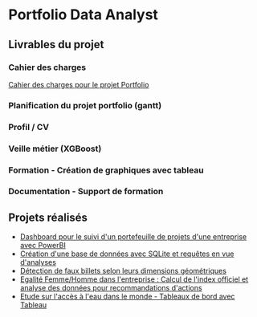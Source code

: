 # Portfolio Data Analyst


## Livrables du projet
### Cahier des charges
<a href="https://github.com/Sandk21/porfolio_OC/blob/main/Cahier%20des%20charges.pdf" >Cahier des charges pour le projet Portfolio</a>
### Planification du projet portfolio (gantt)
### Profil / CV
### Veille métier (XGBoost)
### Formation - Création de graphiques avec tableau
### Documentation - Support de formation
## Projets réalisés
- <a href="https://github.com/Sandk21/dashboard_protefeuille_projets" target="_blank">Dashboard pour le suivi d'un portefeuille de projets d'une entreprise avec PowerBI</a>
- <a href="https://github.com/Sandk21/base_donnees_immobilere" target="_blank">Création d'une base de données avec SQLite et requêtes en vue d'analyses</a>
- <a href="https://github.com/Sandk21/detection_faux_billets" target="_blank">Détection de faux billets selon leurs dimensions géométriques</a>
- <a href="https://github.com/Sandk21/egalite_femme_homme" target="_blank">Egalité Femme/Homme dans l'entreprise : Calcul de l'index officiel et analyse des données pour recommandations d'actions</a>
- <a href="https://github.com/Sandk21/etude_eau_potable_monde" target="_blank">Etude sur l'accès à l'eau dans le monde - Tableaux de bord avec Tableau</a>

 
